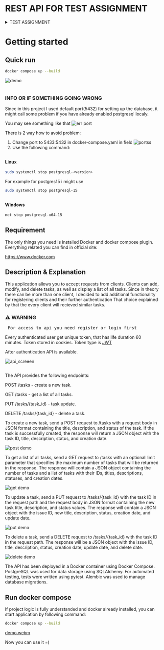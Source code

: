 # REST API FOR TEST ASSIGNMENT

<details>
  <summary> TEST ASSIGNMENT </summary>
  
  <h1>Exercise:</h1>

It is necessary to develop a REST API for task accounting.

Required: Python 3.x, FastAPI, PostgreSQL (using SQLAlchemy) and Docker Compose. You also need to implement autotests (pytest) and migrations (alembic).

<h1>API</h1>

You need to implement the following endpoints:
$${\color{green}POST }$$<pre> /tasks</pre>


Create a new task.

request body:
<pre>
{
     "title": "Prepare Report",
     "description": "Write last quarter sales report",
     status: new
}
</pre>
response body:
<pre>
{
     "id": 1,
     "title": "Prepare Report",
     "description": "Write last quarter sales report",
     "status": "new",
     "created_at": "2023-09-01T12:00:00"
}
  </pre>
$${\color{blue}GET}$$<pre> /tasks </pre>



Get a list of all tasks.

Query parameters:

limit: integer (optional, default=20)

response body:
<pre>
{
     "count": 2,
     "items": [
         {
             "id": 1,
             "title": "Prepare Report",
             "description": "Write last quarter sales report",
             "status": "new",
             "created_at": "2023-09-01T12:00:00"
         },
         {
             "id": 2,
             "title": "Update site",
             "description": "Add news and promotions to homepage",
             "status": "in_progress",
             "created_at": "2023-09-02T10:00:00"
         }
     ]
}
</pre>

$${\color{orange}PUT}$$ <pre> /tasks/{task_id} </pre>


Update task.

request body:

<pre>
{
     "title": "Prepare Report",
     "description": "Write last quarter sales report",
     "status": "done"
}
</pre>

response body:

<pre>
{
     "id": 1,
     "title": "Prepare Report",
     "description": "Write last quarter sales report",
     "status": "done",
     "created_at": "2023-09-01T12:00:00",
     "updated_at": "2023-09-03T09:00:00"
}
</pre>

$${\color{red}DELETE}$$ <pre> /tasks/{task_id}</pre>


Delete task.

response body:

<pre>
{
     "id": 1,
     "title": "Prepare Report",
     "description": "Write last quarter sales report",
     "status": "done",
     "created_at": "2023-09-01T12:00:00",
     "updated_at": "2023-09-03T09:00:00",
     "deleted_at": "2023-09-03T11:00:00"
}
</pre>

<h2>Deployment</h2>

The application needs to be containerized.

Write a Dockerfile that:

downloads a base Python image from Docker Hub
copies the application inside the image
installs the necessary packages and dependencies (PostgreSQL, requirements.txt, etc.)
configures all the necessary components for the application to work
starts the application on port 3000


<h1>Outcome</h1>

On a PC with Docker installed, it should be possible to clone the application source repository.

After running the docker build and docker-compose up commands, the application should respond to API calls at 127.0.0.1:3000. Migrations and autotests should run automatically.
</details>


# Getting started

## Quick run

```sh
docker compose up --build
```
![demo](https://github.com/practicesavedtheworld/RA_for_T/assets/105741091/39f2c0ea-43b5-4f04-b1a9-a84e4e7ff672)

#

### INFO OR IF SOMETHING GOING WRONG

Since in this project I used default port(5432) for setting up the database, it might call some problem if you have already enabled postgresql localy.

You may see something like that ![err port](https://github.com/practicesavedtheworld/RA_for_T/assets/105741091/e663216a-4a07-4a93-93b9-022230c58658)


There is 2 way how to avoid problem:
1) Change port to 5433:5432 in docker-compose.yaml in field ![portss](https://github.com/practicesavedtheworld/RA_for_T/assets/105741091/47903766-7ae2-4dc6-a5d0-892361b29ae2)
2) Use the following command:
##

#### Linux
  ```sh
sudo systemctl stop postgresql-<version>
```
For example for postgres15 i might use
```sh
sudo systemctl stop postgresql-15
```
##

#### Windows

```sh
net stop postgresql-x64-15
```

##


## Requirement 

The only things you need is installed Docker and docker compose plugin.
Everything related you can find in official site:


https://www.docker.com

##

## Description & Explanation

This application allows you to accept requests from clients. Clients can add, modify, and delete tasks, as well as display a list of all tasks.
Since in theory there can be more than one client, I decided to add additional functionality for registering clients and their further authentication
That choice explained by that the every client will recieved similar tasks.

<h3>&#9888; WARNING</h3>
<pre> For access to api you need register or login first</pre>


Every authenticated user get unique token, that has life duration 60 minutes. Token stored in cookies. Token type is <a href="https://jwt.io/introduction"> JWT</a>

After authentication API is available.

![api_screeen](https://github.com/practicesavedtheworld/RA_for_T/assets/105741091/df5b1f5a-f918-47a3-8b4d-9db70ed58625)

##

The API provides the following endpoints:

POST /tasks - create a new task.

GET /tasks - get a list of all tasks.

PUT /tasks/{task_id} - task update.

DELETE /tasks/{task_id} - delete a task.


To create a new task, send a POST request to /tasks with a request body in JSON format containing the title, description, and status of the task. If the task is successfully created, the response will return a JSON object with the task ID, title, description, status, and creation date.

![post demo](https://github.com/practicesavedtheworld/RA_for_T/assets/105741091/8c961b4b-8f34-4349-971c-d5002f9f4eba)


To get a list of all tasks, send a GET request to /tasks with an optional limit parameter that specifies the maximum number of tasks that will be returned in the response. The response will contain a JSON object containing the number of tasks and a list of tasks with their IDs, titles, descriptions, statuses, and creation dates.

![get demo](https://github.com/practicesavedtheworld/RA_for_T/assets/105741091/57addac3-a4f7-4fdd-b896-2d3d38ec7a0f)


To update a task, send a PUT request to /tasks/{task_id} with the task ID in the request path and the request body in JSON format containing the new task title, description, and status values. The response will contain a JSON object with the issue ID, new title, description, status, creation date, and update date.

![put demo](https://github.com/practicesavedtheworld/RA_for_T/assets/105741091/be572e07-f708-40f7-a215-a3659ab75065)


To delete a task, send a DELETE request to /tasks/{task_id} with the task ID in the request path. The response will be a JSON object with the issue ID, title, description, status, creation date, update date, and delete date.

![delete demo](https://github.com/practicesavedtheworld/RA_for_T/assets/105741091/4ecfc7fd-20ab-47c0-b72e-1e062cafcffc)


The API has been deployed in a Docker container using Docker Compose. PostgreSQL was used for data storage using SQLAlchemy. For automated testing, tests were written using pytest. Alembic was used to manage database migrations.

##

## Run docker compose

If project logic is fully understanded and docker already installed, you can start application by following command:

```sh
docker compose up --build
```


[demo.webm](https://github.com/practicesavedtheworld/RA_for_T/assets/105741091/631636b0-db08-4d6a-8e45-23a6e83d2c09)

Now you can use it =)















